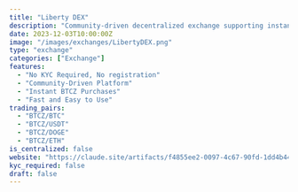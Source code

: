 ```yaml
---
title: "Liberty DEX"
description: "Community-driven decentralized exchange supporting instant BitcoinZ (BTCZ) purchases with top cryptocurrencies."
date: 2023-12-03T10:00:00Z
image: "/images/exchanges/LibertyDEX.png"
type: "exchange"
categories: ["Exchange"]
features:
  - "No KYC Required, No registration"
  - "Community-Driven Platform"
  - "Instant BTCZ Purchases"
  - "Fast and Easy to Use"
trading_pairs:
  - "BTCZ/BTC"
  - "BTCZ/USDT"
  - "BTCZ/DOGE"
  - "BTCZ/ETH"
is_centralized: false
website: "https://claude.site/artifacts/f4855ee2-0097-4c67-90fd-1dd4b448ba72"
kyc_required: false
draft: false
---
```

